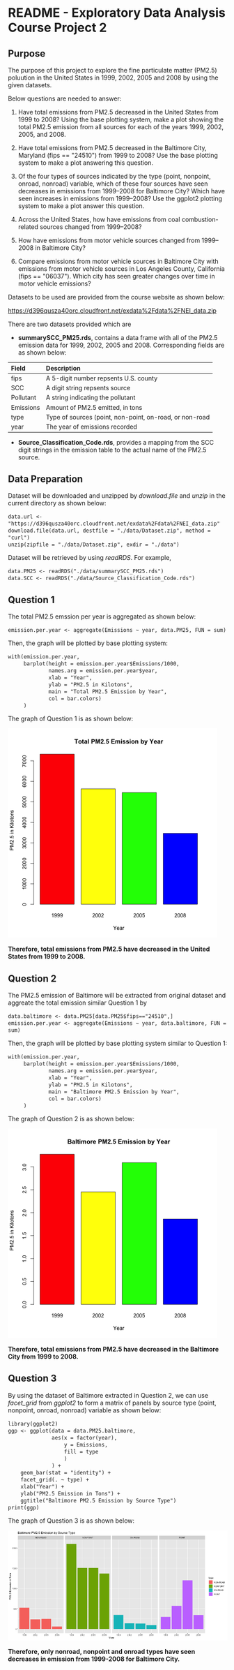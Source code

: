 # README - Exploratory Data Analysis Course Project 2


## Purpose

The purpose of this project to explore the fine particulate matter (PM2.5) poluution in the United States in 1999, 2002, 2005 and 2008 by using the given datasets. 

Below questions are needed to answer:

1. Have total emissions from PM2.5 decreased in the United States from 1999 to 2008? Using the base plotting system, make a plot showing the total PM2.5 emission from all sources for each of the years 1999, 2002, 2005, and 2008.

2. Have total emissions from PM2.5 decreased in the Baltimore City, Maryland (fips == "24510") from 1999 to 2008? Use the base plotting system to make a plot answering this question.

3. Of the four types of sources indicated by the type (point, nonpoint, onroad, nonroad) variable, which of these four sources have seen decreases in emissions from 1999–2008 for Baltimore City? Which have seen increases in emissions from 1999–2008? Use the ggplot2 plotting system to make a plot answer this question.

4. Across the United States, how have emissions from coal combustion-related sources changed from 1999–2008?

5. How have emissions from motor vehicle sources changed from 1999–2008 in Baltimore City?

6. Compare emissions from motor vehicle sources in Baltimore City with emissions from motor vehicle sources in Los Angeles County, California (fips == "06037"). Which city has seen greater changes over time in motor vehicle emissions?

Datasets to be used are provided from the course website as shown below:

<https://d396qusza40orc.cloudfront.net/exdata%2Fdata%2FNEI_data.zip>

There are two datasets provided which are

- **summarySCC_PM25.rds**, contains a data frame with all of the PM2.5 emission data for 1999, 2002, 2005 and 2008. Corresponding fields are as shown below:

| Field     | Description                                             |
|:----------|:--------------------------------------------------------|
| fips      | A 5-digit number repsents U.S. county                   |
| SCC       | A digit string repsents source                          |
| Pollutant | A string indicating the pollutant                       |
| Emissions | Amount of PM2.5 emitted, in tons                        |
| type      | Type of sources (point, non-point, on-road, or non-road |
| year      | The year of emissions recorded                          |

- **Source_Classification_Code.rds**, provides a mapping from the SCC digit strings in the emission table to the actual name of the PM2.5 source.



## Data Preparation

Dataset will be downloaded and unzipped by *download.file* and *unzip* in the current directory as shown below:

```{r download_n_unzip}
data.url <- "https://d396qusza40orc.cloudfront.net/exdata%2Fdata%2FNEI_data.zip"
download.file(data.url, destfile = "./data/Dataset.zip", method = "curl")
unzip(zipfile = "./data/Dataset.zip", exdir = "./data")
```

Dataset will be retrieved by using *readRDS*. For example,

```{r read_files}
data.PM25 <- readRDS("./data/summarySCC_PM25.rds")
data.SCC <- readRDS("./data/Source_Classification_Code.rds")
```


## Question 1

The total PM2.5 emssion per year is aggregated as shown below: 

```{r aggregate_total_pm25}
emission.per.year <- aggregate(Emissions ~ year, data.PM25, FUN = sum)
```

Then, the graph will be plotted by base plotting system:

```{r plot_q1}
with(emission.per.year, 
     barplot(height = emission.per.year$Emissions/1000, 
             names.arg = emission.per.year$year, 
             xlab = "Year",
             ylab = "PM2.5 in Kilotons",
             main = "Total PM2.5 Emission by Year",
             col = bar.colors)
     )
```

The graph of Question 1 is as shown below:

![Plot1](plot1.png)

**Therefore, total emissions from PM2.5 have decreased in the United States from 1999 to 2008.**


## Question 2

The PM2.5 emission of Baltimore will be extracted from original dataset and aggreate the total emission similar Question 1 by

```{r extract_baltimore}
data.baltimore <- data.PM25[data.PM25$fips=="24510",]
emission.per.year <- aggregate(Emissions ~ year, data.baltimore, FUN = sum)
```

Then, the graph will be plotted by base plotting system similar to Question 1:

```{r plot_q2}
with(emission.per.year, 
     barplot(height = emission.per.year$Emissions/1000, 
             names.arg = emission.per.year$year, 
             xlab = "Year",
             ylab = "PM2.5 in Kilotons",
             main = "Baltimore PM2.5 Emission by Year",
             col = bar.colors)
     )
```

The graph of Question 2 is as shown below:

![Plot2](plot2.png)

**Therefore, total emissions from PM2.5 have decreased in the Baltimore City from 1999 to 2008.**


## Question 3

By using the dataset of Baltimore extracted in Question 2, we can use *facet_grid* from *ggplot2* to form a matrix of panels by source type (point, nonpoint, onroad, nonroad) variable as shown below:

```{r plot_q3}
library(ggplot2)
ggp <- ggplot(data = data.PM25.baltimore,
              aes(x = factor(year),
                  y = Emissions,
                  fill = type
                  )
              ) +
    geom_bar(stat = "identity") +
    facet_grid(. ~ type) +
    xlab("Year") +
    ylab("PM2.5 Emission in Tons") +
    ggtitle("Baltimore PM2.5 Emission by Source Type")
print(ggp)
```

The graph of Question 3 is as shown below:

![Plot3](plot3.png)

**Therefore, only nonroad, nonpoint and onroad types have seen decreases in emission from 1999-2008 for Baltimore City.**


